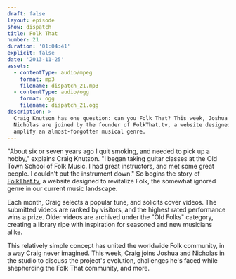 ```yaml
---
draft: false
layout: episode
show: dispatch
title: Folk That
number: 21
duration: '01:04:41'
explicit: false
date: '2013-11-25'
assets:
  - contentType: audio/mpeg
    format: mp3
    filename: dispatch_21.mp3
  - contentType: audio/ogg
    format: ogg
    filename: dispatch_21.ogg
description: >-
  Craig Knutson has one question: can you Folk That? This week, Joshua and
  Nicholas are joined by the founder of FolkThat.tv, a website designed to
  amplify an almost-forgotten musical genre.
---
```

"About six or seven years ago I quit smoking, and needed to pick up a hobby," explains Craig Knutson. "I began taking guitar classes at the Old Town School of Folk Music. I had great instructors, and met some great people. I couldn't put the instrument down." So begins the story of [FolkThat.tv](http://folkthat.tv), a website designed to revitalize Folk, the somewhat ignored genre in our current music landscape.

Each month, Craig selects a popular tune, and solicits cover videos. The submitted videos are ranked by visitors, and the highest rated performance wins a prize. Older videos are archived under the "Old Folks" category, creating a library ripe with inspiration for seasoned and new musicians alike.

This relatively simple concept has united the worldwide Folk community, in a way Craig never imagined. This week, Craig joins Joshua and Nicholas in the studio to discuss the project's evolution, challenges he's faced while shepherding the Folk That community, and more.